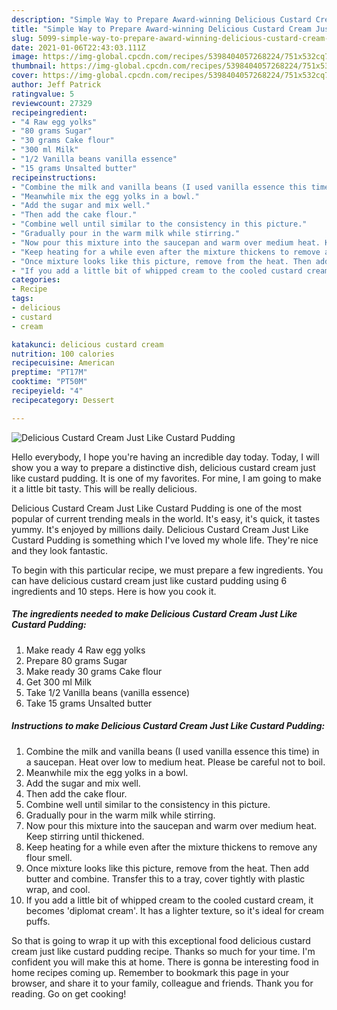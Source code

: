 ```yaml
---
description: "Simple Way to Prepare Award-winning Delicious Custard Cream Just Like Custard Pudding"
title: "Simple Way to Prepare Award-winning Delicious Custard Cream Just Like Custard Pudding"
slug: 5099-simple-way-to-prepare-award-winning-delicious-custard-cream-just-like-custard-pudding
date: 2021-01-06T22:43:03.111Z
image: https://img-global.cpcdn.com/recipes/5398404057268224/751x532cq70/delicious-custard-cream-just-like-custard-pudding-recipe-main-photo.jpg
thumbnail: https://img-global.cpcdn.com/recipes/5398404057268224/751x532cq70/delicious-custard-cream-just-like-custard-pudding-recipe-main-photo.jpg
cover: https://img-global.cpcdn.com/recipes/5398404057268224/751x532cq70/delicious-custard-cream-just-like-custard-pudding-recipe-main-photo.jpg
author: Jeff Patrick
ratingvalue: 5
reviewcount: 27329
recipeingredient:
- "4 Raw egg yolks"
- "80 grams Sugar"
- "30 grams Cake flour"
- "300 ml Milk"
- "1/2 Vanilla beans vanilla essence"
- "15 grams Unsalted butter"
recipeinstructions:
- "Combine the milk and vanilla beans (I used vanilla essence this time) in a saucepan. Heat over low to medium heat. Please be careful not to boil."
- "Meanwhile mix the egg yolks in a bowl."
- "Add the sugar and mix well."
- "Then add the cake flour."
- "Combine well until similar to the consistency in this picture."
- "Gradually pour in the warm milk while stirring."
- "Now pour this mixture into the saucepan and warm over medium heat. Keep stirring until thickened."
- "Keep heating for a while even after the mixture thickens to remove any flour smell."
- "Once mixture looks like this picture, remove from the heat. Then add butter and combine. Transfer this to a tray, cover tightly with plastic wrap, and cool."
- "If you add a little bit of whipped cream to the cooled custard cream, it  becomes &#39;diplomat cream&#39;. It has a lighter texture, so it&#39;s ideal for cream puffs."
categories:
- Recipe
tags:
- delicious
- custard
- cream

katakunci: delicious custard cream 
nutrition: 100 calories
recipecuisine: American
preptime: "PT17M"
cooktime: "PT50M"
recipeyield: "4"
recipecategory: Dessert

---
```



![Delicious Custard Cream Just Like Custard Pudding](https://img-global.cpcdn.com/recipes/5398404057268224/751x532cq70/delicious-custard-cream-just-like-custard-pudding-recipe-main-photo.jpg)

Hello everybody, I hope you're having an incredible day today. Today, I will show you a way to prepare a distinctive dish, delicious custard cream just like custard pudding. It is one of my favorites. For mine, I am going to make it a little bit tasty. This will be really delicious.

Delicious Custard Cream Just Like Custard Pudding is one of the most popular of current trending meals in the world. It's easy, it's quick, it tastes yummy. It's enjoyed by millions daily. Delicious Custard Cream Just Like Custard Pudding is something which I've loved my whole life. They're nice and they look fantastic.




To begin with this particular recipe, we must prepare a few ingredients. You can have delicious custard cream just like custard pudding using 6 ingredients and 10 steps. Here is how you cook it.

<!--inarticleads1-->

##### The ingredients needed to make Delicious Custard Cream Just Like Custard Pudding:

1. Make ready 4 Raw egg yolks
1. Prepare 80 grams Sugar
1. Make ready 30 grams Cake flour
1. Get 300 ml Milk
1. Take 1/2 Vanilla beans (vanilla essence)
1. Take 15 grams Unsalted butter




<!--inarticleads2-->

##### Instructions to make Delicious Custard Cream Just Like Custard Pudding:

1. Combine the milk and vanilla beans (I used vanilla essence this time) in a saucepan. Heat over low to medium heat. Please be careful not to boil.
1. Meanwhile mix the egg yolks in a bowl.
1. Add the sugar and mix well.
1. Then add the cake flour.
1. Combine well until similar to the consistency in this picture.
1. Gradually pour in the warm milk while stirring.
1. Now pour this mixture into the saucepan and warm over medium heat. Keep stirring until thickened.
1. Keep heating for a while even after the mixture thickens to remove any flour smell.
1. Once mixture looks like this picture, remove from the heat. Then add butter and combine. Transfer this to a tray, cover tightly with plastic wrap, and cool.
1. If you add a little bit of whipped cream to the cooled custard cream, it  becomes &#39;diplomat cream&#39;. It has a lighter texture, so it&#39;s ideal for cream puffs.




So that is going to wrap it up with this exceptional food delicious custard cream just like custard pudding recipe. Thanks so much for your time. I'm confident you will make this at home. There is gonna be interesting food in home recipes coming up. Remember to bookmark this page in your browser, and share it to your family, colleague and friends. Thank you for reading. Go on get cooking!
